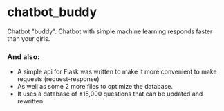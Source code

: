 # chatbot_buddy
Chatbot "buddy".
Chatbot with simple machine learning responds faster than your girls.

### And also: 
- A simple api for Flask was written to make it more convenient to make requests (request-response)
- As well as some 2 more files to optimize the database.
- It uses a database of ±15,000 questions that can be updated and rewritten.
